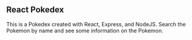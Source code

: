 ## React Pokedex

This is a Pokedex created with React, Express, and NodeJS. Search the Pokemon by name and see some information on the Pokemon.


